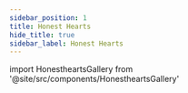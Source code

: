 ```yaml
---
sidebar_position: 1
title: Honest Hearts
hide_title: true
sidebar_label: Honest Hearts
---
```


import HonestheartsGallery from '@site/src/components/HonestheartsGallery'

<HonestheartsGallery />
